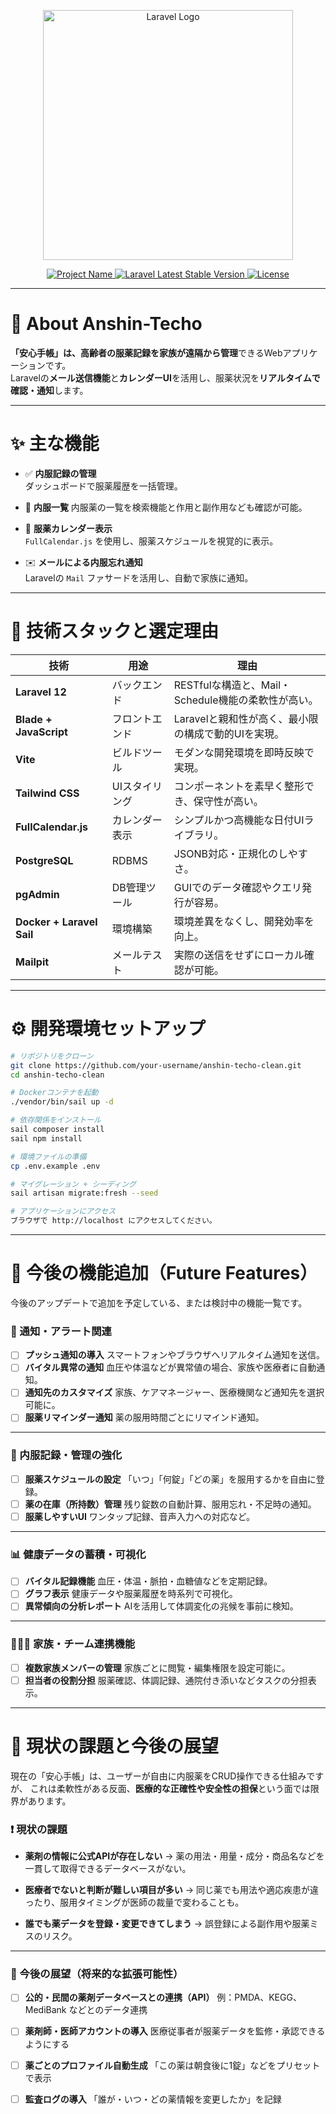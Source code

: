 <p align="center">
  <a href="https://laravel.com" target="_blank">
    <img src="https://raw.githubusercontent.com/laravel/art/master/logo-lockup/5%20SVG/2%20CMYK/1%20Full%20Color/laravel-logolockup-cmyk-red.svg" width="400" alt="Laravel Logo">
  </a>
</p>

<p align="center">
  <a href="https://github.com/your-username/anshin-techo-clean">
    <img src="https://img.shields.io/badge/Project-Anshin--Techo-blue.svg" alt="Project Name">
  </a>
  <a href="https://packagist.org/packages/laravel/framework">
    <img src="https://img.shields.io/packagist/v/laravel/framework" alt="Laravel Latest Stable Version">
  </a>
  <a href="https://packagist.org/packages/laravel/framework">
    <img src="https://img.shields.io/packagist/l/laravel/framework" alt="License">
  </a>
</p>

---

# 📘 About Anshin-Techo

**「安心手帳」**は、高齢者の服薬記録を家族が**遠隔から管理**できるWebアプリケーションです。  
Laravelの**メール送信機能**と**カレンダーUI**を活用し、服薬状況を**リアルタイムで確認・通知**します。

---

# ✨ 主な機能

- ✅ **内服記録の管理**  
  ダッシュボードで服薬履歴を一括管理。

- 💊 **内服一覧**
  内服薬の一覧を検索機能と作用と副作用なども確認が可能。

- 📅 **服薬カレンダー表示**  
  `FullCalendar.js` を使用し、服薬スケジュールを視覚的に表示。

- ✉️ **メールによる内服忘れ通知**  
  Laravelの `Mail` ファサードを活用し、自動で家族に通知。

---

# 🧱 技術スタックと選定理由

| 技術 | 用途 | 理由 |
|------|------|------|
| **Laravel 12** | バックエンド | RESTfulな構造と、Mail・Schedule機能の柔軟性が高い。 |
| **Blade + JavaScript** | フロントエンド | Laravelと親和性が高く、最小限の構成で動的UIを実現。 |
| **Vite** | ビルドツール | モダンな開発環境を即時反映で実現。 |
| **Tailwind CSS** | UIスタイリング | コンポーネントを素早く整形でき、保守性が高い。 |
| **FullCalendar.js** | カレンダー表示 | シンプルかつ高機能な日付UIライブラリ。 |
| **PostgreSQL** | RDBMS | JSONB対応・正規化のしやすさ。 |
| **pgAdmin** | DB管理ツール | GUIでのデータ確認やクエリ発行が容易。 |
| **Docker + Laravel Sail** | 環境構築 | 環境差異をなくし、開発効率を向上。 |
| **Mailpit** | メールテスト | 実際の送信をせずにローカル確認が可能。 |

---

# ⚙️ 開発環境セットアップ

```bash
# リポジトリをクローン
git clone https://github.com/your-username/anshin-techo-clean.git
cd anshin-techo-clean
```

```bash
# Dockerコンテナを起動
./vendor/bin/sail up -d
```

```bash
# 依存関係をインストール
sail composer install
sail npm install
```

```bash
# 環境ファイルの準備
cp .env.example .env
```

```bash
# マイグレーション + シーディング
sail artisan migrate:fresh --seed
```

```bash
# アプリケーションにアクセス
ブラウザで http://localhost にアクセスしてください。
```

---

# 🚀 今後の機能追加（Future Features）

今後のアップデートで追加を予定している、または検討中の機能一覧です。

### 🔔 通知・アラート関連
- [ ] **プッシュ通知の導入**
      スマートフォンやブラウザへリアルタイム通知を送信。
- [ ] **バイタル異常の通知**
      血圧や体温などが異常値の場合、家族や医療者に自動通知。
- [ ] **通知先のカスタマイズ**
      家族、ケアマネージャー、医療機関など通知先を選択可能に。
- [ ] **服薬リマインダー通知**
      薬の服用時間ごとにリマインド通知。

---

### 💊 内服記録・管理の強化
- [ ] **服薬スケジュールの設定**
      「いつ」「何錠」「どの薬」を服用するかを自由に登録。
- [ ] **薬の在庫（所持数）管理**
      残り錠数の自動計算、服用忘れ・不足時の通知。
- [ ] **服薬しやすいUI**
      ワンタップ記録、音声入力への対応など。

---

### 📊 健康データの蓄積・可視化
- [ ] **バイタル記録機能**
      血圧・体温・脈拍・血糖値などを定期記録。
- [ ] **グラフ表示**
      健康データや服薬履歴を時系列で可視化。
- [ ] **異常傾向の分析レポート**
      AIを活用して体調変化の兆候を事前に検知。

---

### 🧑‍🤝‍🧑 家族・チーム連携機能
- [ ] **複数家族メンバーの管理**
      家族ごとに閲覧・編集権限を設定可能に。
- [ ] **担当者の役割分担**
      服薬確認、体調記録、通院付き添いなどタスクの分担表示。
---

# 📝 現状の課題と今後の展望

現在の「安心手帳」は、ユーザーが自由に内服薬をCRUD操作できる仕組みですが、
これは柔軟性がある反面、**医療的な正確性や安全性の担保**という面では限界があります。

### ❗️ 現状の課題

- **薬剤の情報に公式APIが存在しない**
  → 薬の用法・用量・成分・商品名などを一貫して取得できるデータベースがない。

- **医療者でないと判断が難しい項目が多い**
  → 同じ薬でも用法や適応疾患が違ったり、服用タイミングが医師の裁量で変わることも。

- **誰でも薬データを登録・変更できてしまう**
  → 誤登録による副作用や服薬ミスのリスク。

---

### 🌱 今後の展望（将来的な拡張可能性）

- [ ] **公的・民間の薬剤データベースとの連携（API）**
      例：PMDA、KEGG、MediBank などとのデータ連携

- [ ] **薬剤師・医師アカウントの導入**
      医療従事者が服薬データを監修・承認できるようにする

- [ ] **薬ごとのプロファイル自動生成**
      「この薬は朝食後に1錠」などをプリセットで表示

- [ ] **監査ログの導入**
      「誰が・いつ・どの薬情報を変更したか」を記録

